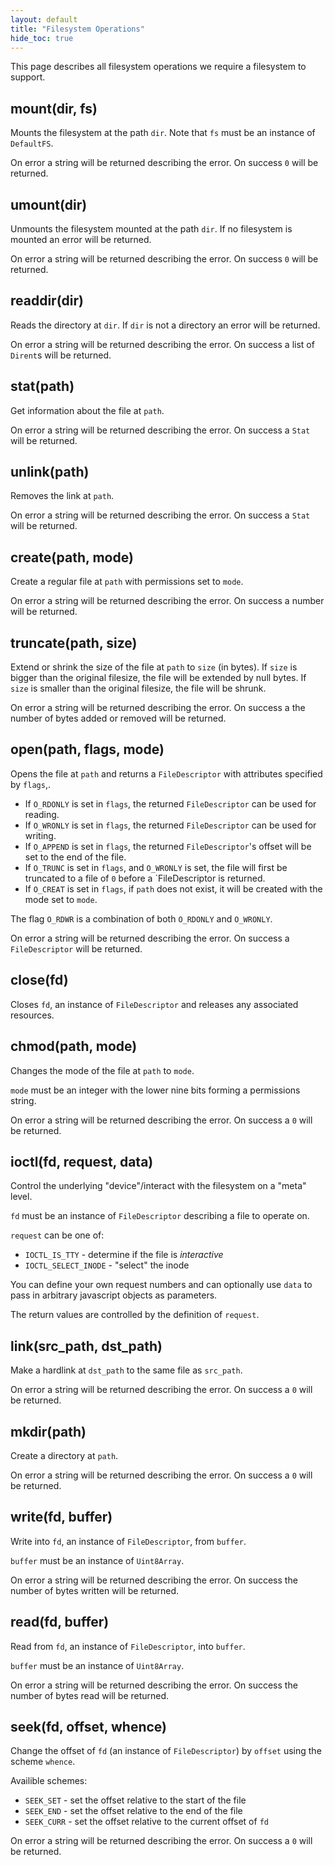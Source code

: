 ```yaml
---
layout: default
title: "Filesystem Operations"
hide_toc: true
---
```


This page describes all filesystem operations we require a filesystem to support.

## mount(dir, fs)

Mounts the filesystem at the path `dir`.
Note that `fs` must be an instance of `DefaultFS`.

On error a string will be returned describing the error.
On success `0` will be returned.

## umount(dir)

Unmounts the filesystem mounted at the path `dir`.
If no filesystem is mounted an error will be returned.

On error a string will be returned describing the error.
On success `0` will be returned.

## readdir(dir)

Reads the directory at `dir`.
If `dir` is not a directory an error will be returned.

On error a string will be returned describing the error.
On success a list of `Dirent`s will be returned.

## stat(path)

Get information about the file at `path`.

On error a string will be returned describing the error.
On success a `Stat` will be returned.

## unlink(path)

Removes the link at `path`.

On error a string will be returned describing the error.
On success a `Stat` will be returned.

## create(path, mode)

Create a regular file at `path` with permissions set to `mode`.

On error a string will be returned describing the error.
On success a number will be returned.

## truncate(path, size)

Extend or shrink the size of the file at `path` to `size` (in bytes).
If `size` is bigger than the original filesize, the file will be extended by null bytes.
If `size` is smaller than the original filesize, the file will be shrunk.

On error a string will be returned describing the error.
On success a the number of bytes added or removed will be returned.

## open(path, flags, mode)

Opens the file at `path` and returns a `FileDescriptor` with attributes specified by `flags`,.

+ If `O_RDONLY` is set in `flags`, the returned `FileDescriptor` can be used for reading.
+ If `O_WRONLY` is set in `flags`, the returned `FileDescriptor` can be used for writing.
+ If `O_APPEND` is set in `flags`, the returned `FileDescriptor`'s offset will be set to the end of the file.
+ If `O_TRUNC` is set in `flags`, and `O_WRONLY` is set,
the file will first be truncated to a file of `0` before a `FileDescriptor is returned.
+ If `O_CREAT` is set in `flags`, if `path` does not exist, it will be created with the mode set to `mode`.

The flag `O_RDWR` is a combination of both `O_RDONLY` and `O_WRONLY`.

On error a string will be returned describing the error.
On success a `FileDescriptor` will be returned.

## close(fd)

Closes `fd`, an instance of `FileDescriptor` and releases any associated resources.

## chmod(path, mode)

Changes the mode of the file at `path` to `mode`.

`mode` must be an integer with the lower nine bits forming a permissions string.

On error a string will be returned describing the error.
On success a `0` will be returned.

## ioctl(fd, request, data)

Control the underlying "device"/interact with the filesystem on a "meta" level.

`fd` must be an instance of `FileDescriptor` describing a file to operate on.

`request` can be one of:
+ `IOCTL_IS_TTY` - determine if the file is _interactive_
+ `IOCTL_SELECT_INODE` - "select" the inode

You can define your own request numbers and can optionally use `data` to pass in arbitrary javascript objects as parameters.

The return values are controlled by the definition of `request`.

## link(src_path, dst_path)

Make a hardlink at `dst_path` to the same file as `src_path`.

On error a string will be returned describing the error.
On success a `0` will be returned.

## mkdir(path)

Create a directory at `path`.

On error a string will be returned describing the error.
On success a `0` will be returned.

## write(fd, buffer)

Write into `fd`, an instance of `FileDescriptor`, from `buffer`.

`buffer` must be an instance of `Uint8Array`.

On error a string will be returned describing the error.
On success the number of bytes written will be returned.

## read(fd, buffer)

Read from `fd`, an instance of `FileDescriptor`, into `buffer`.

`buffer` must be an instance of `Uint8Array`.

On error a string will be returned describing the error.
On success the number of bytes read will be returned.

## seek(fd, offset, whence) 

Change the offset of `fd` (an instance of `FileDescriptor`) by `offset` using the scheme `whence`.

Availible schemes:
+ `SEEK_SET` - set the offset relative to the start of the file
+ `SEEK_END` - set the offset relative to the end of the file
+ `SEEK_CURR` - set the offset relative to the current offset of `fd`

On error a string will be returned describing the error.
On success a `0` will be returned.
